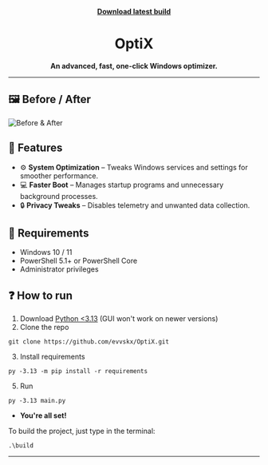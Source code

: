 <p align="center">
  <a href="https://github.com/evvskx/OptiX/releases/latest/download/OptiX.exe">
    <b>Download latest build</b>
  </a>
</p>

<h1 align="center">OptiX</h1>

<p align="center">
  <b>An advanced, fast, one-click Windows optimizer.</b>
</p>

---

## 🖼️ Before / After

![Before & After](https://i.imgur.com/nISRZ1P.png)


## 🚀 Features
  
- ⚙️ **System Optimization** – Tweaks Windows services and settings for smoother performance.  
- 💻 **Faster Boot** – Manages startup programs and unnecessary background processes.  
- 🔒 **Privacy Tweaks** – Disables telemetry and unwanted data collection.  

## 🧩 Requirements

- Windows 10 / 11  
- PowerShell 5.1+ or PowerShell Core  
- Administrator privileges

## ❓ How to run

1. Download [Python <3.13](https://www.python.org/downloads/release/python-3138/) (GUI won't work on newer versions)
2. Clone the repo
```
git clone https://github.com/evvskx/OptiX.git
```
3. Install requirements
```
py -3.13 -m pip install -r requirements
```
5. Run
```
py -3.13 main.py
```
- **You're all set!**

To build the project, just type in the terminal:
```
.\build
```

---
